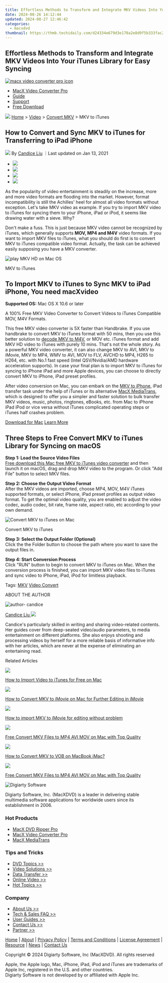 ```yaml
---
title: Effortless Methods to Transform and Integrate MKV Videos Into Your iTunes Library for Easy Syncing
date: 2024-08-26 14:12:44
updated: 2024-08-27 12:46:42
categories:
  - macxdvd
thumbnail: https://thmb.techidaily.com/d24334e679d3e178a2e8d9f5b333fac2b20b9134a044e30e2240a2331d8bec84.jpg
---
```


## Effortless Methods to Transform and Integrate MKV Videos Into Your iTunes Library for Easy Syncing

[![macx video converter pro icon](https://www.macxdvd.com/mac-dvd-video-converter-how-to/../image-style/new-seo/icon11.png)](https://tools.techidaily.com/macxdvd/products/)

* [MacX Video Converter Pro](https://tools.techidaily.com/macxdvd/products/)
* [Guide](https://tools.techidaily.com/macxdvd/products/)
* [Support](https://tools.techidaily.com/macxdvd/products/)
* [Free Download](https://tools.techidaily.com/macxdvd/products/)



![](https://www.macxdvd.com/mac-dvd-video-converter-how-to/../image-style/new-seo/icon7.png) [Home](https://tools.techidaily.com/macxdvd/products/) \> [Video](https://tools.techidaily.com/macxdvd/products/) \> [Convert MKV](https://tools.techidaily.com/macxdvd/products/) \> MKV to iTunes

## How to Convert and Sync MKV to iTunes for Transferring to iPad iPhone



![](https://www.macxdvd.com/mac-dvd-video-converter-how-to/../image-style/new-seo/icon6.png) By [Candice Liu](https://tools.techidaily.com/macxdvd/products/) ｜Last updated on Jan 13, 2021

* [![](https://www.macxdvd.com/mac-dvd-video-converter-how-to/../image-style/new-seo/share-fa.jpg)](https://www.facebook.com/sharer/sharer.php?u=https://www.macxdvd.com/mac-dvd-video-converter-how-to/convert-mkv-to-itunes.htm)
* [![](https://www.macxdvd.com/mac-dvd-video-converter-how-to/../image-style/new-seo/share-tw.jpg)](https://twitter.com/intent/tweet?url=https://www.macxdvd.com/mac-dvd-video-converter-how-to/convert-mkv-to-itunes.htm&text=)
* [![](https://www.macxdvd.com/mac-dvd-video-converter-how-to/../image-style/new-seo/share-go.jpg)](https://pinterest.com/pin/create/button/?url=https://www.macxdvd.com/mac-dvd-video-converter-how-to/convert-mkv-to-itunes.htm&media=&description=)
* [![](https://www.macxdvd.com/mac-dvd-video-converter-how-to/../image-style/new-seo/share-in.jpg)](https://www.linkedin.com/shareArticle?mini=true&url=https://www.macxdvd.com/mac-dvd-video-converter-how-to/convert-mkv-to-itunes.htm&title=&summary=&source=)

As the popularity of video entertainment is steadily on the increase, more and more video formats are flooding into the market. However, format incompatibility is still the Achilles' heel for almost all video formats without exception. Let's take MKV video as example. If you try to import MKV video to iTunes for syncing them to your iPhone, iPad or iPod, it seems like drawing water with a sieve. Why?

Don't make a fuss. This is just because MKV video cannot be recognized by iTunes, which generally supports **MOV, MP4 and M4V** video formats. If you want to import MKV files to iTunes, what you should do first is to convert MKV to iTunes compatible video format. Actually, the task can be achieved easily supposing you have a MKV converter. 

![play MKV HD on Mac OS](https://www.macxdvd.com/mac-dvd-video-converter-how-to/article-image/mkv-to-itunes.png) 

MKV to iTunes

## To Import MKV to iTunes to Sync MKV to iPad iPhone, You need macXvideo

 **Supported OS:** Mac OS X 10.6 or later 

A 100% Free MKV Video Converter to Convert Videos to iTunes Compatible MOV, M4V Formats. 

 This free MKV video converter is 5X faster than Handbrake. If you use handbrake to convert MKV to iTunes format with 50 mins, then you use this better solution to [decode MKV to M4V](https://tools.techidaily.com/macxdvd/products/), or MOV etc. iTunes format and add MKV HD video to iTunes with purely 10 mins. That's not the whole story. As a powerful MKV video converter, it can also change MKV to AVI, MKV to iMovie, MKV to MP4, WMV to AVI, MOV to FLV, AVCHD to MP4, H265 to H264, etc. with No.1 fast speed (Intel QSV/Nvidia/AMD hardware acceleration supports). In case your final plan is to import MKV to iTunes for syncing to iPhone iPad and more Apple devices, you can choose to directly convert MKV to iPhone, iPad preset profiles. 

 After video conversion on Mac, you can embark on the [MKV to iPhone](https://tools.techidaily.com/macxdvd/products/), iPad transfer task under the help of iTunes or its alternative [MacX MediaTrans](https://tools.techidaily.com/macxdvd/products/), which is designed to offer you a simpler and faster solution to bulk transfer MKV videos, music, photos, ringtones, eBooks, etc. from Mac to iPhone iPad iPod or vice versa without iTunes complicated operating steps or iTunes half crashes problem.

[Download for Mac](https://tools.techidaily.com/macxdvd/products/) [Learn More](https://tools.techidaily.com/macxdvd/products/) 

## Three Steps to Free Convert MKV to iTunes Library for Syncing on macOS

**Step 1: Load the Source Video Files**  
[Free download this Mac free MKV to iTunes video converter](https://tools.techidaily.com/macxdvd/products/) and then launch it on macOS, drag and drop MKV video to the program. Or click "Add File" button to select MKV files.

**Step 2: Choose the Output Video Format**  
 After the MKV videos are imported, choose MP4, MOV, M4V iTunes supported formats, or select iPhone, iPad preset profiles as output video format. To get the optimal video quality, you are enabled to adjust the video codec, audio codec, bit rate, frame rate, aspect ratio, etc according to your own demand. 

![Convert MKV to iTunes on Mac](https://www.macxdvd.com/mac-dvd-video-converter-how-to/../macxvideo/step-image/transcode-video-700.jpg) 

Convert MKV to iTunes

**Step 3: Select the Output Folder (Optional)**  
 Click the the Folder button to choose the path where you want to save the output files in.

**Step 4: Start Conversion Process**  
Click "RUN" button to begin to convert MKV to iTunes on Mac. When the conversion process is finished, you can import MKV video files to iTunes and sync video to iPhone, iPad, iPod for limitless playback. 

Tags: [MKV](https://tools.techidaily.com/macxdvd/products/) [Video Convert](https://tools.techidaily.com/macxdvd/products/) 

ABOUT THE AUTHOR

![author- candice](https://www.macxdvd.com/mac-dvd-video-converter-how-to/../image-style/new-seo/candice.png) 

[Candice Liu ![](https://www.macxdvd.com/mac-dvd-video-converter-how-to/../image-style/new-seo/share-in1.jpg)](https://www.linkedin.com/in/candice-liu-444483a3/) 

Candice's particularly skilled in writing and sharing video-related contents. Her guides cover from deep-seated video/audio parameters, to media entertainment on different platforms. She also enjoys shooting and processing videos by herself for a more reliable basis of informative info with her articles, which are never at the expense of eliminating an entertaining read.



Related Articles

![](https://www.macxdvd.com/mac-dvd-video-converter-how-to/../image-style/new-seo/pic7.jpg)

[How to Import Video to iTunes for Free on Mac](https://tools.techidaily.com/macxdvd/products/) 

![](https://www.macxdvd.com/mac-dvd-video-converter-how-to/../image-style/new-seo/pic6.jpg)

[How to Convert MKV to iMovie on Mac for Further Editing in iMovie](https://tools.techidaily.com/macxdvd/products/) 

![](https://www.macxdvd.com/mac-dvd-video-converter-how-to/../image-style/new-seo/pic5.jpg)

[How to import MKV to iMovie for editing without problem](https://tools.techidaily.com/macxdvd/products/) 

![](https://www.macxdvd.com/mac-dvd-video-converter-how-to/../image-style/new-seo/pic4.jpg)

[Free Convert MKV Files to MP4 AVI MOV on Mac with Top Quality](https://tools.techidaily.com/macxdvd/products/) 

![](https://www.macxdvd.com/mac-dvd-video-converter-how-to/../image-style/new-seo/pic3.jpg)

[How to Convert MKV to VOB on MacBook iMac?](https://tools.techidaily.com/macxdvd/products/) 

![](https://www.macxdvd.com/mac-dvd-video-converter-how-to/../image-style/new-seo/pic2.jpg)

[Free Convert MKV Files to MP4 AVI MOV on Mac with Top Quality](https://tools.techidaily.com/macxdvd/products/) 



![Digiarty Software](https://www.macxdvd.com/mac-dvd-video-converter-how-to/../icon/logo.png) 

Digiarty Software, Inc. (MacXDVD) is a leader in delivering stable multimedia software applications for worldwide users since its establishment in 2006.

### Hot Products

* [MacX DVD Ripper Pro](https://tools.techidaily.com/macxdvd/products/)
* [MacX Video Converter Pro](https://tools.techidaily.com/macxdvd/products/)
* [MacX MediaTrans](https://tools.techidaily.com/macxdvd/products/)

### Tips and Tricks

* [DVD Topics >>](https://tools.techidaily.com/macxdvd/products/)
* [Video Solutions >>](https://tools.techidaily.com/macxdvd/products/)
* [Data Transfer >>](https://tools.techidaily.com/macxdvd/products/)
* [Online Video >>](https://tools.techidaily.com/macxdvd/products/)
* [Hot Topics >>](https://tools.techidaily.com/macxdvd/products/)

### Company

* [About Us >>](https://tools.techidaily.com/macxdvd/products/)
* [Tech & Sales FAQ >>](https://tools.techidaily.com/macxdvd/products/)
* [User Guides >>](https://tools.techidaily.com/macxdvd/products/)
* [Contact Us >>](https://tools.techidaily.com/macxdvd/products/)
* [Partner >>](https://tools.techidaily.com/macxdvd/products/)



[Home](https://tools.techidaily.com/macxdvd/products/) | [About](https://tools.techidaily.com/macxdvd/products/) | [Privacy Policy](https://tools.techidaily.com/macxdvd/products/) | [Terms and Conditions](https://tools.techidaily.com/macxdvd/products/) | [License Agreement](https://tools.techidaily.com/macxdvd/products/) | [Resource](https://tools.techidaily.com/macxdvd/products/) | [News](https://tools.techidaily.com/macxdvd/products/) | [Contact Us](https://tools.techidaily.com/macxdvd/products/)

Copyright © 2024 Digiarty Software, Inc (MacXDVD). All rights reserved

Apple, the Apple logo, Mac, iPhone, iPad, iPod and iTunes are trademarks of Apple Inc, registered in the U.S. and other countries.  
Digiarty Software is not developed by or affiliated with Apple Inc.

<ins class="adsbygoogle"
     style="display:block"
     data-ad-format="autorelaxed"
     data-ad-client="ca-pub-7571918770474297"
     data-ad-slot="1223367746"></ins>



<ins class="adsbygoogle"
     style="display:block"
     data-ad-client="ca-pub-7571918770474297"
     data-ad-slot="8358498916"
     data-ad-format="auto"
     data-full-width-responsive="true"></ins>
